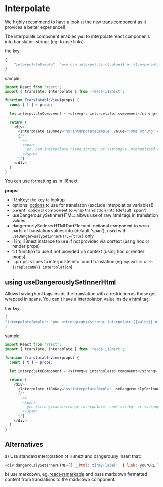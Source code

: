 # Interpolate

We highly recommend to have a look at the new [trans component](trans-component.md) as it provides a better experience!!

The interpolate component enables you to interpolate react components into translation strings \(eg. to use links\).

the key:

```javascript
{
    "interpolateSample": "you can interpolate {{value}} or {{component}} via interpolate component!"
}
```

sample:

```javascript
import React from 'react';
import { translate, Interpolate } from 'react-i18next';

function TranslatableView(props) {
  const { t } = props;

  let interpolateComponent = <strong>a interpolated component</strong>;

  return (
    <div>
      <Interpolate i18nKey="ns:interpolateSample" value="some string" component={interpolateComponent} />
      {/*
        =>
        <span>
          you can interpolate "some string" or <strong>a interpolated component</strong> via interpolate component!
        </span>
      */}
    </div>
  )
}
```

You can use [formatting](https://www.i18next.com/formatting.html) as in i18next.

**props**:

* i18nKey: the key to lookup
* options: [options](http://i18next.com/docs/options/#t-options) to use for translation \(exclude interpolation variables!\)
* parent: optional component to wrap translation into \(default 'span'\)
* useDangerouslySetInnerHTML: allows use of raw html tags in translation values
* dangerouslySetInnerHTMLPartElement: optional component to wrap parts of translation values into \(default 'span'\), used with `useDangerouslySetInnerHTML={true}` only
* i18n: i18next instance to use if not provided via context \(using hoc or render props\)
* t: t function to use if not provided via context \(using hoc or render props\)
* ...props: values to interpolate into found translation \(eg. `my value with {{replaceMe}} interpolation`\)

## using useDangerouslySetInnerHtml

Allows having html tags inside the translation with a restriction as those get wrapped in spans. You can't have a interpolation value inside a html tag.

the key:

```javascript
{
"interpolateSample": "you <strong>can</strong> interpolate {{value}} or {{component}} via interpolate component!"
}
```

sample:

```javascript
import React from 'react';
import { translate, Interpolate } from 'react-i18next';

function TranslatableView(props) {
  const { t } = props;

  let interpolateComponent = <strong>a interpolated component</strong>;

  return (
    <div>
      <Interpolate i18nKey="ns:interpolateSample" useDangerouslySetInnerHTML={true} value="some string" component={interpolateComponent} />
      {/*
        =>
        <span>
          you <strong>can</strong> interpolate "some string" or <strong>a interpolated component</strong> via interpolate component!
        </span>
      */}
    </div>
  )
}
```

## Alternatives

a\) Use standard interpolation of i18next and dangerously insert that:

```javascript
<div dangerouslySetInnerHTML={{ __html: t('my-label', { link: yourURL }) }} />
```

b\) use markdown, eg. [react-remarkable](https://github.com/acdlite/react-remarkable) and pass markdown formatted content from translations to the markdown component.

